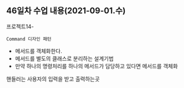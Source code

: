 ## 46일차 수업 내용(2021-09-01.수)

프로젝트14-

` Command 디자인 패턴 `

- 메서드를 객체화한다. 
- 메서드를 별도의 클래스로 분리하는 설계기법
- 만약 하나의 명령처리를 하나의 메서드가 담당하고 있다면 메서드를 객체화

핸들러는 사용자의 입력을 받고 출력하는곳

